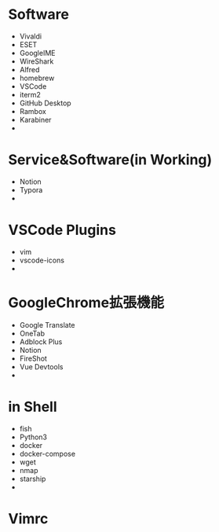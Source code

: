 # Software
  * Vivaldi
  * ESET
  * GoogleIME
  * WireShark
  * Alfred
  * homebrew
  * VSCode
  * iterm2
  * GitHub Desktop
  * Rambox
  * Karabiner
  * 

# Service&Software(in Working)
  * Notion
  * Typora
  * 

# VSCode Plugins
  * vim
  * vscode-icons
  *

# GoogleChrome拡張機能
  * Google Translate
  * OneTab
  * Adblock Plus
  * Notion
  * FireShot
  * Vue Devtools
  *

# in Shell
  * fish
  * Python3
  * docker
  * docker-compose
  * wget
  * nmap
  * starship
  * 

# Vimrc
